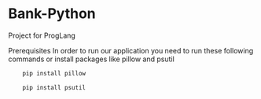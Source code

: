 # Bank-Python
Project for ProgLang

Prerequisites
In order to run our application you need to run these following commands or install packages like pillow and psutil
```python
    pip install pillow
```
```python
    pip install psutil
```
